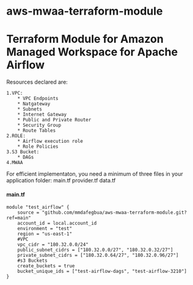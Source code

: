 # aws-mwaa-terraform-module

# Terraform Module for Amazon Managed Workspace for Apache Airflow
Resources declared are:
```
1.VPC:
    * VPC Endpoints
    * Natgateway
    * Subnets
    * Internet Gateway
    * Public and Private Router
    * Security Group
    * Route Tables
2.ROLE:
    * Airflow execution role
    * Role Policies
3.S3 Bucket:
    * DAGs
4.MWAA    
```

For efficient implementaton, you need a minimum of three files in your application folder:
main.tf
provider.tf
data.tf

#### main.tf
```
module "test_airflow" {
    source = "github.com/mmdafegbua/aws-mwaa-terraform-module.git?ref=main"
    account_id = local.account_id    
    environment = "test"
    region = "us-east-1"
    #VPC
    vpc_cidr = "180.32.0.0/24"
    public_subnet_cidrs = ["180.32.0.0/27", "180.32.0.32/27"]
    private_subnet_cidrs = ["180.32.0.64/27", "180.32.0.96/27"]
    #s3 Buckets
    create_buckets = true
    bucket_unique_ids = ["test-airflow-dags", "test-airflow-3210"]
}
```